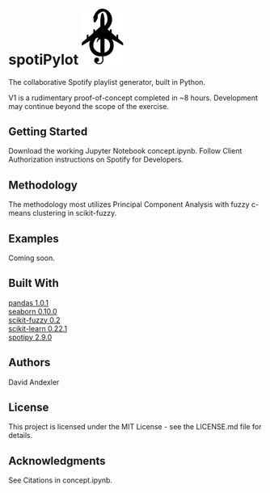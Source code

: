 # spotiPylot <img src="images/spotiPylot_github_small.png" width="82">
The collaborative Spotify playlist generator, built in Python.

V1 is a rudimentary proof-of-concept completed in ~8 hours. Development may continue beyond the scope of the exercise.

## Getting Started
Download the working Jupyter Notebook concept.ipynb. Follow Client Authorization instructions on Spotify for Developers.

## Methodology
The methodology most utilizes Principal Component Analysis with fuzzy c-means clustering in scikit-fuzzy.

## Examples
Coming soon.

## Built With
<a href = "https://github.com/pandas-dev/pandas"> pandas 1.0.1 </a>
<br> <a href="https://github.com/mwaskom/seaborn"> seaborn 0.10.0 </a>
<br> <a href="https://github.com/scikit-fuzzy/scikit-fuzzy"> scikit-fuzzy 0.2 </a>
<br><a href = "https://github.com/scikit-learn/scikit-learn"> scikit-learn 0.22.1 </a>
<br><a href = "https://github.com/plamere/spotipy"> spotipy 2.9.0 </a>


## Authors
David Andexler

## License
This project is licensed under the MIT License - see the LICENSE.md file for details.

## Acknowledgments
See Citations in concept.ipynb.
